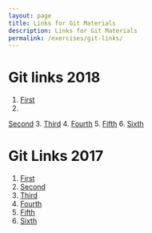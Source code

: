 ```yaml
---
layout: page
title: Links for Git Materials
description: Links for Git Materials
permalink: /exercises/git-links/
---
```


# Git links 2018

1. [First](https://humanitiesprogramming.github.io/assets/git-text-files/roses.txt)
2.
[Second](https://humanitiesprogramming.github.io/assets/git-text-files/roses2.txt)
3.
[Third](https://humanitiesprogramming.github.io/assets/git-text-files/roses3.txt)
4.
[Fourth](https://humanitiesprogramming.github.io/assets/git-text-files/roses4.txt)
5.
[Fifth](https://humanitiesprogramming.github.io/assets/git-text-files/roses4B.txt)
6.
[Sixth](https://humanitiesprogramming.github.io/assets/git-text-files/roses5.txt)

# Git Links 2017

1. [First](https://raw.githubusercontent.com/bmw9t/git_intro_hilt/d2c40e75cbe30e937e9c2253a8e80e21dca64ecb/index.html)
2. [Second](https://raw.githubusercontent.com/bmw9t/git_intro_hilt/eaa721eab4aa01d7526c47d4da258f2556d0d1b6/index.html)
3. [Third](https://raw.githubusercontent.com/bmw9t/git_intro_hilt/4a9bea32b32b3008039fe4b31e472de486017ca4/bio_corrected.html)
4. [Fourth](https://raw.githubusercontent.com/bmw9t/git_intro_hilt/8879c3cb7b81da491ba9bd8eccf253d43f532578/index.html)
5. [Fifth](https://raw.githubusercontent.com/bmw9t/git_intro_hilt/30c9050817d6317bf9343a812cc7f39203400167/index.html)
6. [Sixth](https://raw.githubusercontent.com/bmw9t/git_intro_hilt/master/bio.html)
